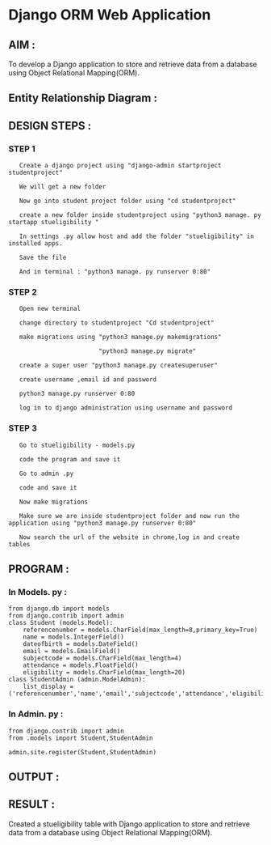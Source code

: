 # Django ORM Web Application

## AIM :
To develop a Django application to store and retrieve data from a database using Object Relational Mapping(ORM).

## Entity Relationship Diagram :



## DESIGN STEPS :

### STEP 1 
```
   Create a django project using "django-admin startproject studentproject"

   We will get a new folder
   
   Now go into student project folder using "cd studentproject"

   create a new folder inside studentproject using "python3 manage. py startapp stueligibility "

   In settings .py allow host and add the folder "stueligibility" in installed apps.

   Save the file

   And in terminal : "python3 manage. py runserver 0:80"
```

### STEP 2
```
   Open new terminal

   change directory to studentproject "Cd studentproject"

   make migrations using "python3 manage.py makemigrations"

                         "python3 manage.py migrate"

   create a super user "python3 manage.py createsuperuser"

   create username ,email id and password 

   python3 manage.py runserver 0:80

   log in to django administration using username and password
```

### STEP 3

```
   Go to stueligibility - models.py
   
   code the program and save it

   Go to admin .py 

   code and save it

   Now make migrations 
   
   Make sure we are inside studentproject folder and now run the application using "python3 manage.py runserver 0:80"

   Now search the url of the website in chrome,log in and create tables

```
## PROGRAM :

### In Models. py :
```
from django.db import models
from django.contrib import admin
class Student (models.Model):
    referencenumber = models.CharField(max_length=8,primary_key=True)
    name = models.IntegerField()
    dateofbirth = models.DateField()
    email = models.EmailField()
    subjectcode = models.CharField(max_length=4)
    attendance = models.FloatField()
    eligibility = models.CharField(max_length=20)
class StudentAdmin (admin.ModelAdmin):
    list_display = ('referencenumber','name','email','subjectcode','attendance','eligibility')

```
### In Admin. py :

```
from django.contrib import admin
from .models import Student,StudentAdmin

admin.site.register(Student,StudentAdmin)
```

## OUTPUT :




## RESULT :
Created a stueligibility table with Django application to store and retrieve data from a database using Object Relational Mapping(ORM).
